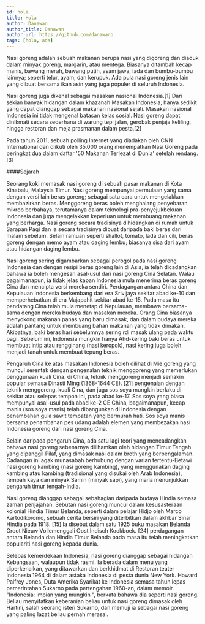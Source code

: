 ```yaml
---
id: hola
title: Hola
author: Danawan
author_title: Danawan
author_url: https://github.com/danawanb
tags: [hola, ads]
---
```


Nasi goreng adalah sebuah makanan berupa nasi yang digoreng dan diaduk dalam minyak goreng, margarin, atau mentega. Biasanya ditambah kecap manis, bawang merah, bawang putih, asam jawa, lada dan bumbu-bumbu lainnya; seperti telur, ayam, dan kerupuk. Ada pula nasi goreng jenis lain yang dibuat bersama ikan asin yang juga populer di seluruh Indonesia.
<!--truncate-->
Nasi goreng juga dikenal sebagai masakan nasional Indonesia.[1] Dari sekian banyak hidangan dalam khazanah Masakan Indonesia, hanya sedikit yang dapat dianggap sebagai makanan nasional sejati. Masakan nasional Indonesia ini tidak mengenal batasan kelas sosial. Nasi goreng dapat dinikmati secara sederhana di warung tepi jalan, gerobak penjaja keliling, hingga restoran dan meja prasmanan dalam pesta.[2]

Pada tahun 2011, sebuah polling Internet yang diadakan oleh CNN International dan diikuti oleh 35.000 orang menempatkan Nasi Goreng pada peringkat dua dalam daftar '50 Makanan Terlezat di Dunia' setelah rendang.[3]

####Sejarah

Seorang koki memasak nasi goreng di sebuah pasar makanan di Kota Kinabalu, Malaysia Timur.
Nasi goreng mempunyai permulaan yang sama dengan versi lain beras goreng; sebagai satu cara untuk mengelakkan membazirkan beras. Menggoreng beras boleh menghalang penyebaran mikrob berbahaya, terutamanya dalam teknologi pra-penyejukbekuan Indonesia dan juga mengelakkan keperluan untuk membuang makanan yang berharga. Nasi goreng secara tradisinya dihidangkan di rumah untuk Sarapan Pagi dan ia secara tradisinya dibuat daripada baki beras dari malam sebelum. Selain ramuan seperti shallot, tomato, lada dan cili, beras goreng dengan memo ayam atau daging lembu; biasanya sisa dari ayam atau hidangan daging lembu.

Nasi goreng sering digambarkan sebagai perogol pada nasi goreng Indonesia dan dengan resipi beras goreng lain di Asia, ia telah dicadangkan bahawa ia boleh mengesan asal-usul dari nasi goreng Cina Selatan. Walau bagaimanapun, ia tidak jelas kapan Indonesia mula menerima beras goreng Cina dan mencipta versi mereka sendiri. Perdagangan antara China dan Kepulauan Indonesia berkembang dari era Srivijaya sekitar abad ke-10 dan memperhebatkan di era Majapahit sekitar abad ke-15. Pada masa itu pendatang Cina telah mula menetap di Kepulauan, membawa bersama-sama dengan mereka budaya dan masakan mereka. Orang Cina biasanya menyokong makanan panas yang baru dimasak, dan dalam budaya mereka adalah pantang untuk membuang bahan makanan yang tidak dimakan. Akibatnya, baki beras hari sebelumnya sering rdi masak ulang pada waktu pagi. Sebelum ini, Indonesia mungkin hanya Ahd-kering baki beras untuk membuat intip atau rengginang (nasi keropok), nasi kering juga boleh menjadi tanah untuk membuat tepung beras.

Pengaruh Cina ke atas masakan Indonesia boleh dilihat di Mie goreng yang muncul serentak dengan pengenalan teknik menggoreng yang memerlukan penggunaan kuali Cina. di China, teknik menggoreng menjadi semakin popular semasa Dinasti Ming (1368-1644 CE). [21] pengenalan dengan teknik menggoreng, kuali Cina, dan juga sos soya mungkin berlaku di sekitar atau selepas tempoh ini, pada abad ke-17. Sos soya yang biasa mempunyai asal-usul pada abad ke-2 CE China, bagaimanapun, kecap manis (sos soya manis) telah dibangunkan di Indonesia dengan penambahan gula sawit tempatan yang bermurah hati. Sos soya manis bersama penambahan pes udang adalah elemen yang membezakan nasi Indonesia goreng dari nasi goreng Cina.

Selain daripada pengaruh Cina, ada satu lagi teori yang mencadangkan bahawa nasi goreng sebenarnya diilhamkan oleh hidangan Timur Tengah yang dipanggil Pilaf, yang dimasak nasi dalam broth yang berpengalaman. Cadangan ini agak munasabah berhubung dengan varian tertentu-Betawi nasi goreng kambing (nasi goreng kambing), yang menggunakan daging kambing atau kambing (tradisional yang disukai oleh Arab Indonesia), rempah kaya dan minyak Samin (minyak sapi), yang mana menunjukkan pengaruh timur tengah-India.

Nasi goreng dianggap sebagai sebahagian daripada budaya Hindia semasa zaman penjajahan. Sebutan nasi goreng muncul dalam kesusasteraan kolonial Hindia Timur Belanda, seperti dalam pelajar Hidjo oleh Marco Kartodikoromo, sebuah cerita bersiri yang diterbitkan dalam akhbar Sinar Hindia pada 1918. [15] Ia disebut dalam satu 1925 buku masakan Belanda Groot Nieuw Vollemenggali Oost Indisch Kookboek. [24] perdagangan antara Belanda dan Hindia Timur Belanda pada masa itu telah meningkatkan populariti nasi goreng kepada dunia.

Selepas kemerdekaan Indonesia, nasi goreng dianggap sebagai hidangan Kebangsaan, walaupun tidak rasmi. Ia berada dalam menu yang diperkenalkan, yang ditawarkan dan berkhidmat di Restoran teater Indonesia 1964 di dalam astaka Indonesia di pesta dunia New York. Howard Palfrey Jones, Duta Amerika Syarikat ke Indonesia semasa tahun lepas pemerintahan Sukarno pada pertengahan 1960-an, dalam memoir "Indonesia: impian yang mungkin ", berkata bahawa dia seperti nasi goreng. Beliau menyifatkan keberanian beliau untuk nasi goreng dimasak oleh Hartini, salah seorang isteri Sukarno, dan memuji ia sebagai nasi goreng yang paling lazat beliau pernah merasai.
